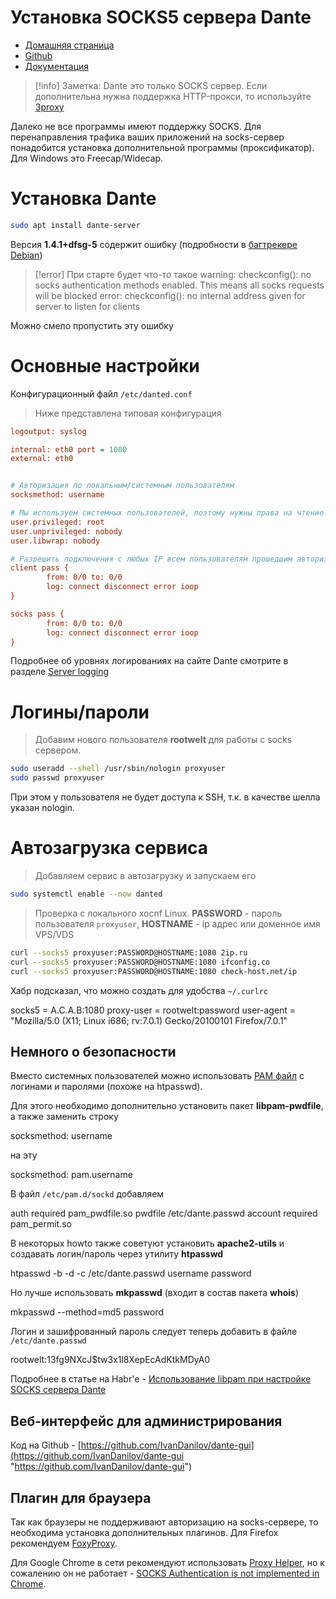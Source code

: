 # Установка SOCKS5 сервера Dante

- [Домашняя страница](https://www.inet.no/dante/ "https://www.inet.no/dante/")  
- [Github](https://github.com/notpeter/dante "https://github.com/notpeter/dante")  
- [Документация](https://www.inet.no/dante/doc/ "https://www.inet.no/dante/doc/")  


>[!info] Заметка:
> Dante это только SOCKS сервер. Если дополнительна нужна поддержка HTTP-прокси, то используйте [3proxy](https://rtfm.wiki/linux/3proxy "linux:3proxy")  
>
Далеко не все программы имеют поддержку SOCKS. Для перенаправления трафика ваших приложений на socks-сервер понадобится установка дополнительной программы (проксификатор). Для Windows это Freecap/Widecap.

# Установка Dante

```bash
sudo apt install dante-server
```

Версия **1.4.1+dfsg-5** содержит ошибку (подробности в [багтрекере Debian](https://bugs.debian.org/cgi-bin/bugreport.cgi?bug=862988 "https://bugs.debian.org/cgi-bin/bugreport.cgi?bug=862988"))

>[!error] При старте будет что-то такое
warning: checkconfig(): no socks authentication methods enabled.  This means all socks requests will be blocked
error: checkconfig(): no internal address given for server to listen for clients

Можно смело пропустить эту ошибку

# Основные настройки

Конфигурационный файл `/etc/danted.conf`

>Ниже представлена типовая конфигурация
```ini
logoutput: syslog

internal: eth0 port = 1080
external: eth0


# Авторизация по локальным/системным пользователям
socksmethod: username

# Мы используем системных пользователей, поэтому нужны права на чтение passwd
user.privileged: root
user.unprivileged: nobody
user.libwrap: nobody

# Разрешить подключения с любых IP всем пользователям прошедшим авторизацию
client pass {
        from: 0/0 to: 0/0
        log: connect disconnect error ioop
}

socks pass {
        from: 0/0 to: 0/0
        log: connect disconnect error ioop
}
```

Подробнее об уровнях логированиях на сайте Dante смотрите в разделе [Server logging](https://www.inet.no/dante/doc/1.4.x/config/logging.html "https://www.inet.no/dante/doc/1.4.x/config/logging.html")
# Логины/пароли

>Добавим нового пользователя **rootwelt** для работы с socks сервером.
```bash
sudo useradd --shell /usr/sbin/nologin proxyuser
sudo passwd proxyuser
```

При этом у пользователя не будет доступа к SSH, т.к. в качестве шелла указан nologin.
# Автозагрузка сервиса

>Добавляем сервис в автозагрузку и запускаем его
```bash
sudo systemctl enable --now danted
```

>Проверка с локального xocnf Linux. **PASSWORD** - пароль пользователя `proxyuser`, **HOSTNAME** - ip адрес или доменное имя VPS/VDS
```bash
curl --socks5 proxyuser:PASSWORD@HOSTNAME:1080 2ip.ru
curl --socks5 proxyuser:PASSWORD@HOSTNAME:1080 ifconfig.co
curl --socks5 proxyuser:PASSWORD@HOSTNAME:1080 check-host.net/ip
```

Хабр подсказал, что можно создать для удобства `~/.curlrc`

socks5 = A.C.A.B:1080
proxy-user = rootwelt:password
user-agent = "Mozilla/5.0 (X11; Linux i686; rv:7.0.1) Gecko/20100101 Firefox/7.0.1"

## Немного о безопасности

Вместо системных пользователей можно использовать [PAM файл](https://www.inet.no/dante/doc/1.4.x/config/auth_pam.html "https://www.inet.no/dante/doc/1.4.x/config/auth_pam.html") с логинами и паролями (похоже на htpasswd).

Для этого необходимо дополнительно установить пакет **libpam-pwdfile**, а также заменить строку

socksmethod: username

на эту

socksmethod: pam.username

В файл `/etc/pam.d/sockd` добавляем

auth required pam_pwdfile.so pwdfile /etc/dante.passwd
account required pam_permit.so

В некоторых howto также советуют установить **apache2-utils** и создавать логин/пароль через утилиту **htpasswd**

htpasswd -b -d -c /etc/dante.passwd username password

Но лучше использовать **mkpasswd** (входит в состав пакета **whois**)

mkpasswd --method=md5 password

Логин и зашифрованный пароль следует теперь добавить в файле `/etc/dante.passwd`

rootwelt:$1$3fg9NXcJ$tw3x1l8XepEcAdKtkMDyA0

Подробнее в статье на Habr'е - [Использование libpam при настройке SOCKS сервера Dante](https://habr.com/post/354274/ "https://habr.com/post/354274/")

## Веб-интерфейс для администрирования

Код на Github - [https://github.com/IvanDanilov/dante-gui](https://github.com/IvanDanilov/dante-gui "https://github.com/IvanDanilov/dante-gui")

## Плагин для браузера

Так как браузеры не поддерживают авторизацию на socks-сервере, то необходима установка дополнительных плагинов. Для Firefox рекомендуем [FoxyProxy](https://addons.mozilla.org/ru/firefox/addon/foxyproxy-standard/ "https://addons.mozilla.org/ru/firefox/addon/foxyproxy-standard/").

Для Google Chrome в сети рекомендуют использовать [Proxy Helper](https://chrome.google.com/webstore/detail/proxy-helper/ "https://chrome.google.com/webstore/detail/proxy-helper/"), но к сожалению он не работает - [SOCKS Authentication is not implemented in Chrome](https://bugs.chromium.org/p/chromium/issues/detail?id=256785 "https://bugs.chromium.org/p/chromium/issues/detail?id=256785").